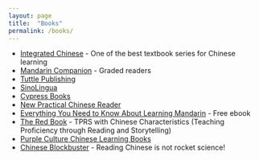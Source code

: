 ```yaml
---
layout: page
title:  "Books"
permalink: /books/
---
```

* [Integrated Chinese](https://www.cheng-tsui.com/browse/integrated-chinese-4th-edition) - One of the best textbook series for Chinese learning
* [Mandarin Companion](http://mandarincompanion.com/) - Graded readers
* [Tuttle Publishing](http://www.tuttlepublishing.com/china?_bc_fsnf=1&brand[]=7)
* [SinoLingua](http://en.sinolingua.com.cn/list.php?catid=34)
* [Cypress Books](http://www.cypressbooks.com/)
* [New Practical Chinese Reader](https://www.amazon.co.uk/New-Practical-Chinese-Reader-Vol/dp/7561919352)
* [Everything You Need to Know About Learning Mandarin](http://www.thechineseclassroom.com/ebook/) - Free ebook
* [The Red Book](http://terrywaltz.com/the-red-book/) -  TPRS with Chinese Characteristics (Teaching Proficiency through Reading and Storytelling)
* [Purple Culture Chinese Learning Books](https://www.purpleculture.net/chinese-learning-c-1/?zenid=d2nj8nh68qnl1d10g09m5ushb0)
* [Chinese Blockbuster](http://chineseblockbuster.com/) - Reading Chinese is not rocket science!
